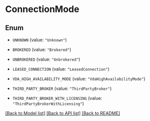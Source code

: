 # ConnectionMode

## Enum


* `UNKNOWN` (value: `"Unknown"`)

* `BROKERED` (value: `"Brokered"`)

* `UNBROKERED` (value: `"Unbrokered"`)

* `LEASED_CONNECTION` (value: `"LeasedConnection"`)

* `VDA_HIGH_AVAILABILITY_MODE` (value: `"VdaHighAvailabilityMode"`)

* `THIRD_PARTY_BROKER` (value: `"ThirdPartyBroker"`)

* `THIRD_PARTY_BROKER_WITH_LICENSING` (value: `"ThirdPartyBrokerWithLicensing"`)


[[Back to Model list]](../README.md#documentation-for-models) [[Back to API list]](../README.md#documentation-for-api-endpoints) [[Back to README]](../README.md)


